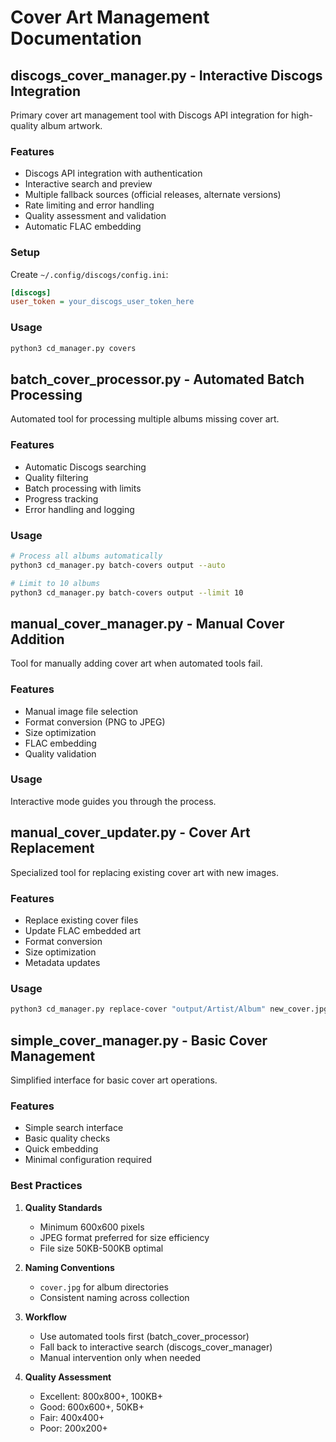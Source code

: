 # Cover Art Management Documentation

## discogs_cover_manager.py - Interactive Discogs Integration

Primary cover art management tool with Discogs API integration for high-quality album artwork.

### Features
- Discogs API integration with authentication
- Interactive search and preview
- Multiple fallback sources (official releases, alternate versions)
- Rate limiting and error handling
- Quality assessment and validation
- Automatic FLAC embedding

### Setup
Create `~/.config/discogs/config.ini`:
```ini
[discogs]
user_token = your_discogs_user_token_here
```

### Usage
```bash
python3 cd_manager.py covers
```

## batch_cover_processor.py - Automated Batch Processing

Automated tool for processing multiple albums missing cover art.

### Features
- Automatic Discogs searching
- Quality filtering
- Batch processing with limits
- Progress tracking
- Error handling and logging

### Usage
```bash
# Process all albums automatically
python3 cd_manager.py batch-covers output --auto

# Limit to 10 albums
python3 cd_manager.py batch-covers output --limit 10
```

## manual_cover_manager.py - Manual Cover Addition

Tool for manually adding cover art when automated tools fail.

### Features
- Manual image file selection
- Format conversion (PNG to JPEG)
- Size optimization
- FLAC embedding
- Quality validation

### Usage
Interactive mode guides you through the process.

## manual_cover_updater.py - Cover Art Replacement

Specialized tool for replacing existing cover art with new images.

### Features
- Replace existing cover files
- Update FLAC embedded art
- Format conversion
- Size optimization
- Metadata updates

### Usage
```bash
python3 cd_manager.py replace-cover "output/Artist/Album" new_cover.jpg
```

## simple_cover_manager.py - Basic Cover Management

Simplified interface for basic cover art operations.

### Features
- Simple search interface
- Basic quality checks
- Quick embedding
- Minimal configuration required

### Best Practices

1. **Quality Standards**
   - Minimum 600x600 pixels
   - JPEG format preferred for size efficiency
   - File size 50KB-500KB optimal

2. **Naming Conventions**
   - `cover.jpg` for album directories
   - Consistent naming across collection

3. **Workflow**
   - Use automated tools first (batch_cover_processor)
   - Fall back to interactive search (discogs_cover_manager)  
   - Manual intervention only when needed

4. **Quality Assessment**
   - Excellent: 800x800+, 100KB+
   - Good: 600x600+, 50KB+
   - Fair: 400x400+
   - Poor: 200x200+

